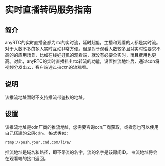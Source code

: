 # 实时直播转码服务指南

## 简介
anyRTC的实时直播全都为rtc的实时流，延时超低，主播和观看的人都是实时流。对于人数不多的多人实时互动非常方便。但是对于观看人数较多且对实时性要求不高的的应用场景，比如在线娃娃机的观看端，就没有必要全实时，而且费用也更高。对此，anyRTC的实时直播推出rtc转流的功能，设置推流地址后，通过cdn将视频分发出去，客户端通过拉cdn的流观看。

## 说明
该推流地址暂时不支持推流带鉴权的地址。

## 设置
该推流地址是cdn厂商的推流地址，您需要咨询cdn厂商获取，或者您也可以使用自己搭建的公网cdn。
格式类似：
```
rtmp://push.your.cnd.com/live/
```
推流地址是域名和路径，即不带流的名字，流的名字是该房间ID。
拉流地址将会在观看端的接口返回。